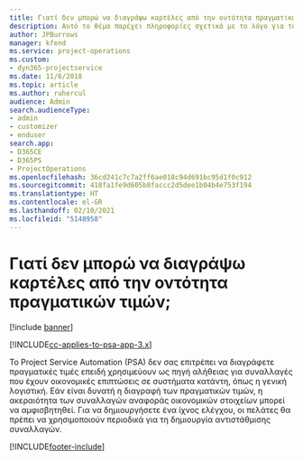 ```yaml
---
title: Γιατί δεν μπορώ να διαγράψω καρτέλες από την οντότητα πραγματικών τιμών;
description: Αυτό το θέμα παρέχει πληροφορίες σχετικά με το λόγο για τον οποίο δεν είναι δυνατή η διαγραφή καρτελών από την οντότητα πραγματικών τιμών.
author: JPBurrows
manager: kfend
ms.service: project-operations
ms.custom:
- dyn365-projectservice
ms.date: 11/6/2018
ms.topic: article
ms.author: ruhercul
audience: Admin
search.audienceType:
- admin
- customizer
- enduser
search.app:
- D365CE
- D365PS
- ProjectOperations
ms.openlocfilehash: 36cd241c7c7a2ff6ae018c94d691bc95d1f0c912
ms.sourcegitcommit: 418fa1fe9d605b8faccc2d5dee1b04b4e753f194
ms.translationtype: HT
ms.contentlocale: el-GR
ms.lasthandoff: 02/10/2021
ms.locfileid: "5148958"
---
```

# <a name="why-cant-i-delete-records-from-the-actuals-entity"></a>Γιατί δεν μπορώ να διαγράψω καρτέλες από την οντότητα πραγματικών τιμών;

[!include [banner](../includes/psa-now-project-operations.md)]

[!INCLUDE[cc-applies-to-psa-app-3.x](../includes/cc-applies-to-psa-app-3x.md)]

Το Project Service Automation (PSA) δεν σας επιτρέπει να διαγράφετε πραγματικές τιμές επειδή χρησιμεύουν ως πηγή αλήθειας για συναλλαγές που έχουν οικονομικές επιπτώσεις σε συστήματα κατάντη, όπως η γενική λογιστική. Εάν είναι δυνατή η διαγραφή των πραγματικών τιμών, η ακεραιότητα των συναλλαγών αναφοράς οικονομικών στοιχείων μπορεί να αμφισβητηθεί. Για να δημιουργήσετε ένα ίχνος ελέγχου, οι πελάτες θα πρέπει να χρησιμοποιούν περιοδικά για τη δημιουργία αντιστάθμισης συναλλαγών.



[!INCLUDE[footer-include](../includes/footer-banner.md)]